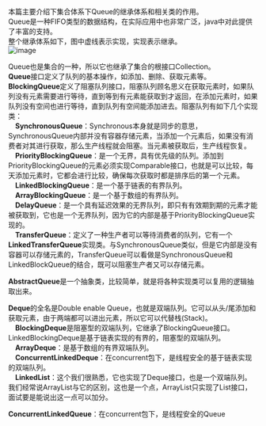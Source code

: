 本篇主要介绍下集合体系下Queue的继承体系和相关类的作用。  
Queue是一种FIFO类型的数据结构，在实际应用中也非常广泛，java中对此提供了丰富的支持。  
整个继承体系如下，图中虚线表示实现，实现表示继承。  
![image](https://github.com/jmilktea/jmilktea/blob/master/%E5%9F%BA%E7%A1%80/images/Queue.png)   

Queue也是集合的一种，所以它也继承了集合的根接口Collection。  
**Queue**接口定义了队列的基本操作，如添加、删除、获取元素等。  
**BlockingQueue**定义了阻塞队列接口，阻塞队列顾名思义在获取元素时，如果队列没有元素需要进行等待，直到等到有元素能获取到才返回，在添加元素时，如果队列没有空间也进行等待，直到队列有空间能添加进去。阻塞队列有如下几个实现类：  
&emsp;**SynchronousQueue**：Synchronous本身就是同步的意思，SynchronousQueue内部并没有容器存储元素，当添加一个元素后，如果没有消费者对其进行获取，那么生产线程就会阻塞。当元素被获取后，生产线程恢复。     
&emsp;**PriorityBlockingQueue**：是一个无界，具有优先级的队列。添加到PriorityBlockingQueue的元素必须实现Comparable接口，也就是可以比较，每天添加元素时，它都会进行比较，确保每次获取时都是排序后的第一个元素。    
&emsp;**LinkedBlockingQueue**：是一个基于链表的有界队列。  
&emsp;**ArrayBlockingQueue**：是一个基于数组的有界队列。  
&emsp;**DelayQueue**：是一个具有延迟效果的无界队列，即只有有效期到期的元素才能被获取到，它也是一个无界队列，因为它的内部是基于PriorityBlockingQueue实现的。  
&emsp;**TransferQueue**：定义了一种生产者可以等待消费者的队列，它有一个**LinkedTransferQueue**实现类。与SynchronousQueue类似，但是它内部是没有容器可以存储元素的，TransferQueue可以看做是SynchronousQueue和LinkedBlockQueue的结合，既可以阻塞生产者又可以存储元素。  

**AbstractQueue**是一个抽象类，比较简单，就是将各种实现类可以复用的逻辑抽取出来。  

**Deque**的全名是Double enable Queue，也就是双端队列。它可以从头/尾添加和获取元素，由于两端都可以进出元素，所以它可以代替栈(Stack)。  
&emsp;**BlockingDeque**是阻塞型的双端队列，它继承了BlockingQueue接口。LinkedBlockingDeque是基于链表实现的有界的，阻塞型的双端队列。  
&emsp;**ArrayDeque**：是基于数组的有界双端队列。   
&emsp;**ConcurrentLinkedDeque**：在concurrent包下，是线程安全的基于链表实现的双端队列。  
&emsp;**LinkedList**：这个我们很熟悉，它也实现了Deque接口，也是一个双端队列。我们经常说ArrayList与它的区别，这也是一个点，ArrayList只实现了List接口，面试要是能说出这一点可以加分。  

**ConcurrentLinkedQueue**：在concurrent包下，是线程安全的Queue

